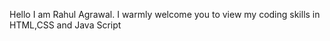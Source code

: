 Hello
I am Rahul Agrawal. I warmly welcome you to view my coding skills in HTML,CSS and Java Script
